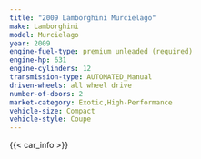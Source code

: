 ```yaml
---
title: "2009 Lamborghini Murcielago"
make: Lamborghini
model: Murcielago
year: 2009
engine-fuel-type: premium unleaded (required)
engine-hp: 631
engine-cylinders: 12
transmission-type: AUTOMATED_Manual
driven-wheels: all wheel drive
number-of-doors: 2
market-category: Exotic,High-Performance
vehicle-size: Compact
vehicle-style: Coupe
---
```


{{< car_info >}}
